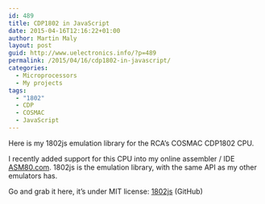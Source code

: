 ```yaml
---
id: 489
title: CDP1802 in JavaScript
date: 2015-04-16T12:16:22+01:00
author: Martin Maly
layout: post
guid: http://www.uelectronics.info/?p=489
permalink: /2015/04/16/cdp1802-in-javascript/
categories:
  - Microprocessors
  - My projects
tags:
  - "1802"
  - CDP
  - COSMAC
  - JavaScript
---
```

Here is my 1802js emulation library for the RCA&#8217;s COSMAC CDP1802 CPU.

<!--more-->

I recently added support for this CPU into my online assembler / IDE [ASM80.com](http://www.asm80.com). 1802js is the emulation library, with the same API as my other emulators has.

Go and grab it here, it&#8217;s under MIT license: [1802js](https://github.com/maly/1802js) (GitHub)